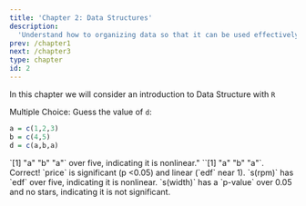 ```yaml
---
title: 'Chapter 2: Data Structures'
description:
  'Understand how to organizing data so that it can be used effectively. '
prev: /chapter1
next: /chapter3
type: chapter
id: 2
---
```



<exercise id="1" title="General Information">

In this chapter we will consider an introduction to Data Structure with `R`

</exercise>


<exercise id="2" title="Introduction to vectors" type = "slides">

<slides source="chapter2_01"> 
</slides>



</exercise>

<exercise id="3" title="Introduction to vectors">

Multiple Choice: Guess the value of `d`:
  
```r
a = c(1,2,3)
b = c(4,5)
d = c(a,b,a)
```

<choice id="1">
<opt text=" [1] ">
`[1] "a" "b" "a"` over five, indicating it is nonlinear."
</opt>
<opt text="length" >
``[1] "a" "b" "a"`.
</opt>
<opt text="price" correct="true">
Correct! `price` is significant (p <0.05) and linear (`edf` near 1).
</opt>
<opt text="rpm">
`s(rpm)` has `edf` over five, indicating it is nonlinear.
</opt>
<opt text="width">
`s(width)` has a `p-value` over 0.05 and no stars, indicating it is not significant.
</opt>
</choice>

</exercise>
